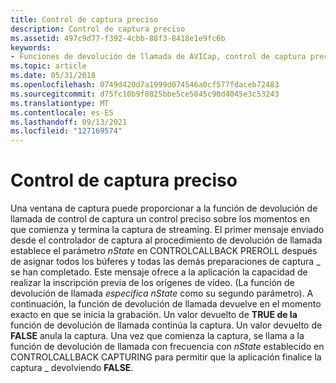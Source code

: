 ```yaml
---
title: Control de captura preciso
description: Control de captura preciso
ms.assetid: 497c9d77-f392-4cbb-88f3-8418e1e9fc6b
keywords:
- Funciones de devolución de llamada de AVICap, control de captura preciso
ms.topic: article
ms.date: 05/31/2018
ms.openlocfilehash: 0749d420d7a1999d074546a0cf577fdaceb72483
ms.sourcegitcommit: d75fc10b9f0825bbe5ce5045c90d4045e3c53243
ms.translationtype: MT
ms.contentlocale: es-ES
ms.lasthandoff: 09/13/2021
ms.locfileid: "127169574"
---
```

# <a name="precise-capture-control"></a>Control de captura preciso

Una ventana de captura puede proporcionar a la función de devolución de llamada de control de captura un control preciso sobre los momentos en que comienza y termina la captura de streaming. El primer mensaje enviado desde el controlador de captura al procedimiento de devolución de llamada establece el parámetro *nState* en CONTROLCALLBACK PREROLL después de asignar todos los búferes y todas las demás preparaciones de captura \_ se han completado. Este mensaje ofrece a la aplicación la capacidad de realizar la inscripción previa de los orígenes de vídeo. (La función de devolución de llamada *especifica nState* como su segundo parámetro). A continuación, la función de devolución de llamada devuelve en el momento exacto en que se inicia la grabación. Un valor devuelto de **TRUE de la** función de devolución de llamada continúa la captura. Un valor devuelto de **FALSE** anula la captura. Una vez que comienza la captura, se llama a la función de devolución de llamada con frecuencia con *nState* establecido en CONTROLCALLBACK CAPTURING para permitir que la aplicación finalice la captura \_ devolviendo **FALSE**.

 

 




